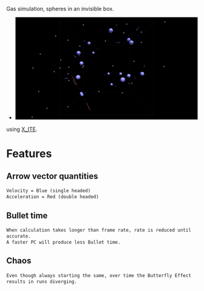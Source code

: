 Gas simulation, spheres in an invisible box.

* [![scene](gas.png)](../../advancedViewer.html?model=./2004/gas/gas.wrl "click to browse in 3d")

using [X_ITE](http://create3000.de/x_ite).

# Features

## Arrow vector quantities
	Velocity = Blue (single headed)
	Acceleration = Red (double headed)

## Bullet time
	When calculation takes longer than frame rate, rate is reduced until accurate. 
	A faster PC will produce less Bullet time.
	
## Chaos
	Even though always starting the same, over time the Butterfly Effect results in runs diverging.
